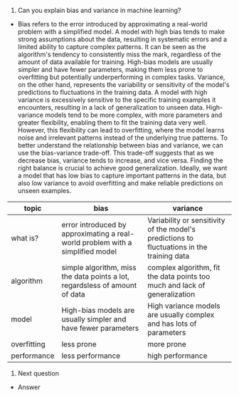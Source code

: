 1. Can you explain bias and variance in machine learning?
* Bias refers to the error introduced by approximating a real-world problem with a simplified model. A model with high bias tends to make strong assumptions about the data, resulting in systematic errors and a limited ability to capture complex patterns. It can be seen as the algorithm's tendency to consistently miss the mark, regardless of the amount of data available for training. High-bias models are usually simpler and have fewer parameters, making them less prone to overfitting but potentially underperforming in complex tasks.
  Variance, on the other hand, represents the variability or sensitivity of the model's predictions to fluctuations in the training data. A model with high variance is excessively sensitive to the specific training examples it encounters, resulting in a lack of generalization to unseen data. High-variance models tend to be more complex, with more parameters and greater flexibility, enabling them to fit the training data very well. However, this flexibility can lead to overfitting, where the model learns noise and irrelevant patterns instead of the underlying true patterns.
  To better understand the relationship between bias and variance, we can use the bias-variance trade-off. This trade-off suggests that as we decrease bias, variance tends to increase, and vice versa. Finding the right balance is crucial to achieve good generalization. Ideally, we want a model that has low bias to capture important patterns in the data, but also low variance to avoid overfitting and make reliable predictions on unseen examples.

| topic       | bias                                                                           | variance                                                                                   |
| ----------- | ------------------------------------------------------------------------------ | ------------------------------------------------------------------------------------------ |
| what is?    | error introduced by approximating a real-world problem with a simplified model | Variability or sensitivity of the model's predictions to fluctuations in the training data |
| algorithm   | simple algorithm, miss the data points a lot, regardsless of amount of data    | complex algorithm, fit the data points too much and lack of generalization                 |
| model       |  High-bias models are usually simpler and have fewer parameters                | High variance models are usually complex and has lots of parameters |
| overfitting | less prone                                                                     | more prone |
| performance | less performance                                                               | high performance|

1. Next question
* Answer 
